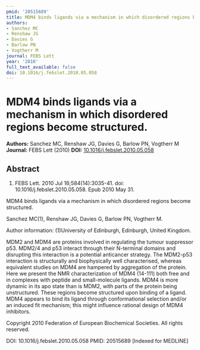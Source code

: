 ```yaml
---
pmid: '20515689'
title: MDM4 binds ligands via a mechanism in which disordered regions become structured.
authors:
- Sanchez MC
- Renshaw JG
- Davies G
- Barlow PN
- Vogtherr M
journal: FEBS Lett
year: '2010'
full_text_available: false
doi: 10.1016/j.febslet.2010.05.058
---
```


# MDM4 binds ligands via a mechanism in which disordered regions become structured.
**Authors:** Sanchez MC, Renshaw JG, Davies G, Barlow PN, Vogtherr M
**Journal:** FEBS Lett (2010)
**DOI:** [10.1016/j.febslet.2010.05.058](https://doi.org/10.1016/j.febslet.2010.05.058)

## Abstract

1. FEBS Lett. 2010 Jul 16;584(14):3035-41. doi: 10.1016/j.febslet.2010.05.058.
Epub  2010 May 31.

MDM4 binds ligands via a mechanism in which disordered regions become 
structured.

Sanchez MC(1), Renshaw JG, Davies G, Barlow PN, Vogtherr M.

Author information:
(1)University of Edinburgh, Edinburgh, United Kingdom.

MDM2 and MDM4 are proteins involved in regulating the tumour suppressor p53. 
MDM2/4 and p53 interact through their N-terminal domains and disrupting this 
interaction is a potential anticancer strategy. The MDM2-p53 interaction is 
structurally and biophysically well characterised, whereas equivalent studies on 
MDM4 are hampered by aggregation of the protein. Here we present the NMR 
characterization of MDM4 (14-111) both free and in complexes with peptide and 
small-molecule ligands. MDM4 is more dynamic in its apo state than is MDM2, with 
parts of the protein being unstructured. These regions become structured upon 
binding of a ligand. MDM4 appears to bind its ligand through conformational 
selection and/or an induced fit mechanism; this might influence rational design 
of MDM4 inhibitors.

Copyright 2010 Federation of European Biochemical Societies. All rights 
reserved.

DOI: 10.1016/j.febslet.2010.05.058
PMID: 20515689 [Indexed for MEDLINE]
